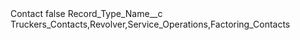 <?xml version="1.0" encoding="UTF-8"?>
<CustomMetadata xmlns="http://soap.sforce.com/2006/04/metadata" xmlns:xsi="http://www.w3.org/2001/XMLSchema-instance" xmlns:xsd="http://www.w3.org/2001/XMLSchema">
    <label>Contact</label>
    <protected>false</protected>
    <values>
        <field>Record_Type_Name__c</field>
        <value xsi:type="xsd:string">Truckers_Contacts,Revolver,Service_Operations,Factoring_Contacts</value>
    </values>
</CustomMetadata>
